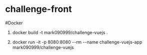 # challenge-front

#Docker

1. docker build -t mark090999/challenge-vuejs .

2. docker run -it -p 8080:8080 --rm --name challenge-vuejs-app mark090999/challenge-vuejs